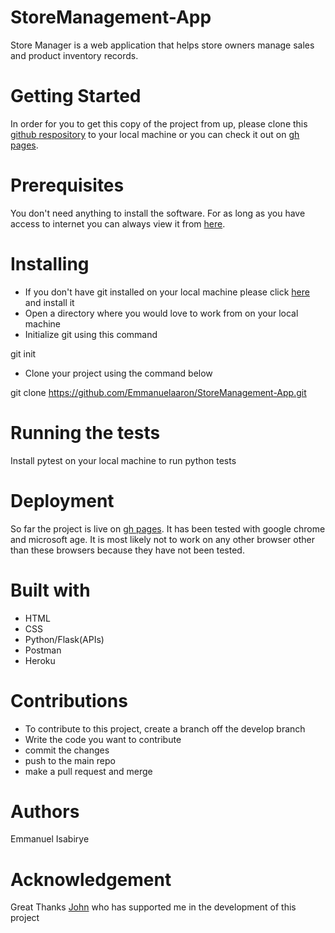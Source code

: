 # StoreManagement-App
Store Manager is a web application that helps store owners manage sales and product inventory records.

# Getting Started
In order for you to get this copy of the project from up, please clone this [github respository](https://github.com/Emmanuelaaron/StoreManagement-App/edit/master/README.md) to your local machine or you can check it out on [gh pages](https://emmanuelaaron.github.io/StoreManagement-App/UI/).

# Prerequisites
You don't need anything to install the software. For as long as you have access to internet you can always view it from [here](https://github.com/Emmanuelaaron/StoreManagement-App/edit/master/README.md).

# Installing
* If you don't have git installed on your local machine please click [here](https://www.atlassian.com/git/tutorials/install-git) and install it
* Open a directory where you would love to work from on your local machine
* Initialize git using this command

git init

* Clone your project using the command below

git clone https://github.com/Emmanuelaaron/StoreManagement-App.git

# Running the tests
Install pytest on your local machine to run python tests

# Deployment
So far the project is live on [gh pages](https://emmanuelaaron.github.io/StoreManagement-App/UI/). It has been tested with google chrome and microsoft age. It is most likely not to work on any other browser other than these browsers because they have not been tested.

# Built with
* HTML
* CSS
* Python/Flask(APIs)
* Postman
* Heroku

# Contributions
* To contribute to this project, create a branch off the develop branch
* Write the code you want to contribute
* commit the changes
* push to the main repo
* make a pull request and merge

# Authors
Emmanuel Isabirye

# Acknowledgement
Great Thanks [John](https://github.com/SerryJohns/SLC-SEREMBA-JOHN-PAUL) who has supported me in the development of this project
